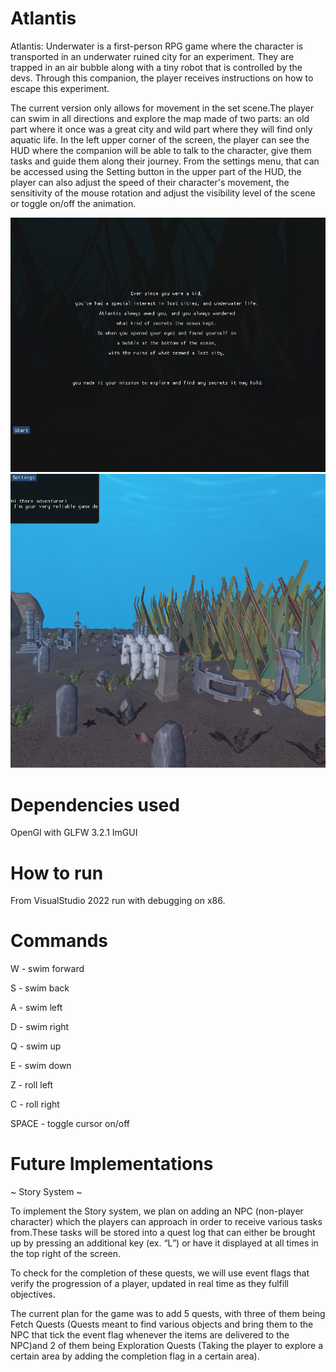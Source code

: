 # Atlantis

Atlantis: Underwater is a first-person RPG game where the character is transported in an underwater ruined city for an experiment.
They are trapped in an air bubble along with a tiny robot that is controlled by the devs. Through this companion, the player 
receives instructions on how to escape this experiment.

The current version only allows for movement in the set scene.The player can swim in all directions and explore the map 
made of two parts: an old part where it once was a great city and wild part where they will find only aquatic life. In the 
left upper corner of the screen, the player can see the HUD where the companion will be able to talk to the character, give them 
tasks and guide them along their journey. From the settings menu, that can be accessed using the Setting button in the upper 
part of the HUD, the player can also adjust the speed of their character's movement, the sensitivity of the mouse rotation 
and adjust the visibility level of the scene or toggle on/off the animation.

<img src="Pictures/intro.png">

<img src="Pictures/main_game.png">

# Dependencies used

OpenGl with GLFW 3.2.1 
ImGUI

# How to run

From VisualStudio 2022 run with debugging on x86.

# Commands

W			-	swim forward

S			-	swim back

A			-	swim left

D			-	swim right

Q			-	swim up

E			-	swim down

Z			-	roll left

C			-	roll right

SPACE			-	toggle cursor on/off 

# Future Implementations

~  Story System  ~

To implement the Story system, we plan on adding an NPC (non-player character) which the players can approach in order 
to receive various tasks from.These tasks will be stored into a quest log that can either be brought up by pressing an additional 
key (ex. “L”) or have it displayed at all times in the top right of the screen.

To check for the completion of these quests, we will use event flags that verify the progression of a player, 
updated in real time as they fulfill objectives.

The current plan for the game was to add 5 quests, with three of them being Fetch Quests 
(Quests meant to find various objects and bring them to the NPC that tick the event flag whenever the items are delivered to 
the NPC)and 2 of them being Exploration Quests (Taking the player to explore a certain area by adding the completion flag 
in a certain area).
